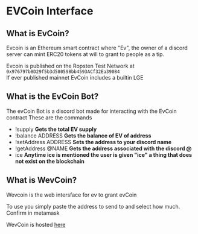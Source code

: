 EVCoin Interface
================

What is EvCoin?
---------------
Evcoin is an Ethereum smart contract where "Ev", the owner of a discord server can mint ERC20 tokens at will to grant to people as a tip.  

Evcoin is published on the Ropsten Test Network at  
`0x976797b8D29f5b3d580598bb4593ACf32Ea39084`  
If ever published mainnet EvCoin includes a builtin LGE  

What is the EvCoin Bot?
-----------------------
The evCoin Bot is a discord bot made for interacting with the EvCoin contract
These are the commands

- !supply **Gets the total EV supply**
- !balance ADDRESS **Gets the balance of EV of address**
- !setAddress ADDRESS **Sets the address to your discord name**
- !getAddress @NAME **Gets the address associated with the discord @**
- ice **Anytime ice is mentioned the user is given "ice" a thing that does not exist on the blockchain**


What is WevCoin?
----------------
Wevcoin is the web intersface for ev to grant evCoin  
  
To use you simply paste the address to send to and select how much. Confirm in metamask

WevCoin is hosted [here](http://71.94.82.7:8080/)